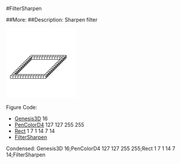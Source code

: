 #FilterSharpen

##More: ##Description: Sharpen filter

![](FilterSharpen.png)

Figure Code:
- [Genesis3D](Genesis3D.md) 16
- [PenColorD4](PenColorD4.md) 127 127 255 255
- [Rect](Rect.md) 1 7 1 14 7 14
- [FilterSharpen](FilterSharpen.md)

Condensed: Genesis3D 16;PenColorD4 127 127 255 255;Rect 1 7 1 14 7 14;FilterSharpen


